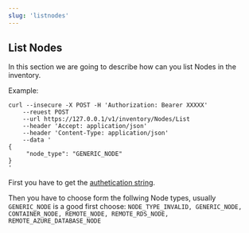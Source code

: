 ```yaml
---
slug: 'listnodes'
---
```


## List Nodes

In this section we are going to describe how can you list Nodes in the inventory.

Example:
```
curl --insecure -X POST -H 'Authorization: Bearer XXXXX'      
	--reuest POST      
	--url https://127.0.0.1/v1/inventory/Nodes/List
	--header 'Accept: application/json'
	--header 'Content-Type: application/json'
	--data '
{
     "node_type": "GENERIC_NODE"
}
'
```
First you have to get the [authetication string](ref:authentication).

Then you have to choose form the follwing Node types, usually `GENERIC_NODE` is a good first choose:
`NODE_TYPE_INVALID, GENERIC_NODE, CONTAINER_NODE, REMOTE_NODE, REMOTE_RDS_NODE, REMOTE_AZURE_DATABASE_NODE`




